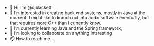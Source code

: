 - 👋 Hi, I’m @djblackett
- 👀 I’m interested in creating back end systems, mostly in Java at the moment. 
   I might like to branch out into audio software eventually, but that requires more C++ than I currently know. 
- 🌱 I’m currently learning Java and the Spring framework, 
- 💞️ I’m looking to collaborate on anything interesting
- 📫 How to reach me ...

<!---
djblackett/djblackett is a ✨ special ✨ repository because its `README.md` (this file) appears on your GitHub profile.
You can click the Preview link to take a look at your changes.
--->
